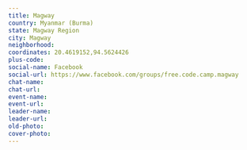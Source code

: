 ```yaml
---
title: Magway
country: Myanmar (Burma)
state: Magway Region
city: Magway
neighborhood: 
coordinates: 20.4619152,94.5624426
plus-code:
social-name: Facebook
social-url: https://www.facebook.com/groups/free.code.camp.magway
chat-name:
chat-url:
event-name:
event-url:
leader-name:
leader-url:
old-photo: 
cover-photo:
---
```

